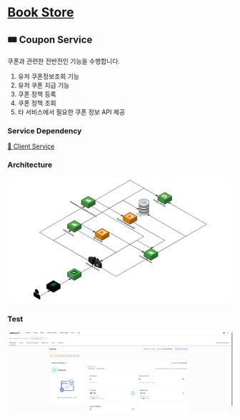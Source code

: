 # [Book Store](https://book-store.shop)

## 🎟️ Coupon Service

쿠폰과 관련한 전반전인 기능을 수행합니다.
1. 유저 쿠폰정보조회 기능
2. 유저 쿠폰 지급 기능
3. 쿠폰 정책 등록
4. 쿠폰 정책 조회
5. 타 서비스에서 필요한 쿠폰 정보 API 제공 

### Service Dependency

[👥 Client Service](https://github.com/nhnacademy-be6-code-quest/service-client)

### Architecture

![Coupon Architecture](https://github.com/nhnacademy-be6-code-quest/.github/blob/main/img/coupon/CouponArchitecture.png)

### Test

![Coupon Test](https://github.com/nhnacademy-be6-code-quest/.github/blob/main/img/coupon/CouponTest.png)

